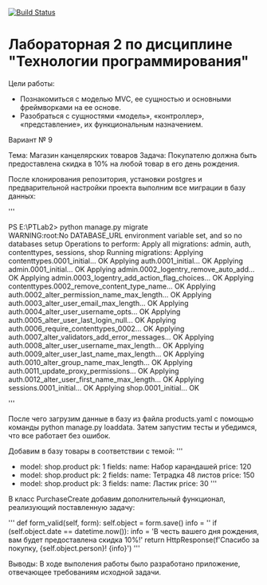 [![Build Status](https://app.travis-ci.com/kpdvstu/PTLab2.svg?branch=master)](https://app.travis-ci.com/kpdvstu/PTLab2)
# Лабораторная 2 по дисциплине "Технологии программирования"

Цели работы:
- Познакомиться c моделью MVC, ее сущностью и основными фреймворками на ее основе.
- Разобраться с сущностями «модель», «контроллер», «представление», их функциональным
назначением.

Вариант № 9

Тема: Магазин канцелярских товаров
Задача:
Покупателю должна быть предоставлена скидка в 10% на любой
товар в его день рождения.


После клонирования репозитория, установки postgres и предварительной настройки проекта выполним все миграции в базу данных:

'''

PS E:\PTLab2> python manage.py migrate     
WARNING:root:No DATABASE_URL environment variable set, and so no databases setup
Operations to perform:
  Apply all migrations: admin, auth, contenttypes, sessions, shop
Running migrations:
  Applying contenttypes.0001_initial... OK
  Applying auth.0001_initial... OK
  Applying admin.0001_initial... OK
  Applying admin.0002_logentry_remove_auto_add... OK
  Applying admin.0003_logentry_add_action_flag_choices... OK
  Applying contenttypes.0002_remove_content_type_name... OK
  Applying auth.0002_alter_permission_name_max_length... OK
  Applying auth.0003_alter_user_email_max_length... OK
  Applying auth.0004_alter_user_username_opts... OK
  Applying auth.0005_alter_user_last_login_null... OK
  Applying auth.0006_require_contenttypes_0002... OK
  Applying auth.0007_alter_validators_add_error_messages... OK
  Applying auth.0008_alter_user_username_max_length... OK
  Applying auth.0009_alter_user_last_name_max_length... OK
  Applying auth.0010_alter_group_name_max_length... OK
  Applying auth.0011_update_proxy_permissions... OK
  Applying auth.0012_alter_user_first_name_max_length... OK
  Applying sessions.0001_initial... OK
  Applying shop.0001_initial... OK

'''

После чего загрузим данные в базу из файла products.yaml с помощью команды python manage.py loaddata. Затем запустим тесты и убедимся, что все работает без ошибок.

Добавим в базу товары в соответствии с темой:
'''
- model: shop.product
  pk: 1
  fields:
    name: Набор карандашей
    price: 120
- model: shop.product
  pk: 2
  fields:
    name: Тетрадка 48 листов
    price: 150
- model: shop.product
  pk: 3
  fields:
    name: Ластик
    price: 30
'''

В класс PurchaseCreate добавим дополнительный функционал, реализующий поставленную задачу:

'''
def form_valid(self, form):
        self.object = form.save()
        info = ''
        if (self.object.date == datetime.now()):
            info = 'В честь вашего дня рождения, вам будет предоставлена скидка 10%!'
        return HttpResponse(f'Спасибо за покупку, {self.object.person}! {info}')
'''

Выводы: В ходе выполения работы было разработано приложение, отвечающее требованиям исходной задачи.